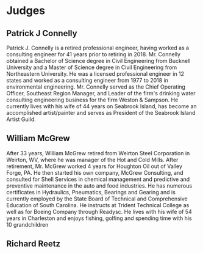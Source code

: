 # Judges

## Patrick J Connelly

Patrick J. Connelly is a retired professional engineer, having worked as a consulting engineer for 41 years prior to retiring in 2018.  Mr. Connelly obtained a Bachelor of Science degree in Civil Engineering from Bucknell University and a Master of Science degree in Civil Engineering from Northeastern University.  He was a licensed professional engineer in 12 states and worked as a consulting engineer from 1977 to 2018 in environmental engineering.  Mr. Connelly served as the Chief Operating Officer, Southeast Region Manager, and Leader of the firm's drinking water consulting engineering business for the firm Weston & Sampson.  He currently lives with his wife of 44 years on Seabrook Island, has become an accomplished artist/painter and serves as President of the Seabrook Island Artist Guild.

## William McGrew

After 33 years, William McGrew retired from Weirton Steel Corporation in Weirton, WV, where he was manager of the Hot and Cold Mills. After retirement, Mr. McGrew worked 4 years for Houghton Oil out of Valley Forge, PA. He then started his own company, McGrew Consulting, and consulted for Shell Services in chemical management and predictive and preventive maintenance in the auto and food industries. He has numerous certificates in Hydraulics, Pneumatics, Bearings and Gearing and is currently employed by the State Board of Technical and Comprehensive Education of South Carolina. He instructs at Trident Technical College as well as for Boeing Company through Readysc. He lives with his wife of 54 years in Charleston and enjoys fishing, golfing and spending time with his 10 grandchildren

## Richard Reetz
